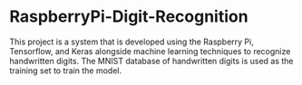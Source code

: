 # RaspberryPi-Digit-Recognition

This project is a system that is developed using the Raspberry Pi, Tensorflow, and Keras alongside machine learning techniques to recognize handwritten digits. The MNIST database of handwritten digits is used as the training set to train the model.
